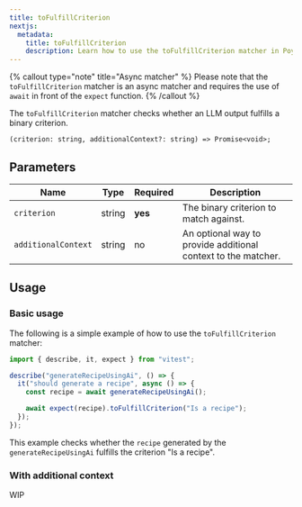 ```yaml
---
title: toFulfillCriterion
nextjs:
  metadata:
    title: toFulfillCriterion
    description: Learn how to use the toFulfillCriterion matcher in Poyro.
---
```


{% callout type="note" title="Async matcher" %}
Please note that the `toFulfillCriterion` matcher is an async matcher and requires the use of `await` in front of the `expect` function.
{% /callout %}

The `toFulfillCriterion` matcher checks whether an LLM output fulfills a binary criterion.

```tsx
(criterion: string, additionalContext?: string) => Promise<void>;
```

## Parameters

| Name                | Type   | Required | Description                                                   |
| ------------------- | ------ | -------- | ------------------------------------------------------------- |
| `criterion`         | string | **yes**  | The binary criterion to match against.                        |
| `additionalContext` | string | no       | An optional way to provide additional context to the matcher. |

## Usage

### Basic usage

The following is a simple example of how to use the `toFulfillCriterion` matcher:

```typescript
import { describe, it, expect } from "vitest";

describe("generateRecipeUsingAi", () => {
  it("should generate a recipe", async () => {
    const recipe = await generateRecipeUsingAi();

    await expect(recipe).toFulfillCriterion("Is a recipe");
  });
});
```

This example checks whether the `recipe` generated by the `generateRecipeUsingAi` fulfills the criterion "Is a recipe".

### With additional context

WIP
